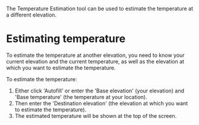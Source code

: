 The Temperature Estimation tool can be used to estimate the temperature at a different elevation.

# Estimating temperature
To estimate the temperature at another elevation, you need to know your current elevation and the current temperature, as well as the elevation at which you want to estimate the temperature.

To estimate the temperature:

1. Either click 'Autofill' or enter the 'Base elevation' (your elevation) and 'Base temperature' (the temperature at your location).
2. Then enter the 'Destination elevation' (the elevation at which you want to estimate the temperature).
3. The estimated temperature will be shown at the top of the screen.
